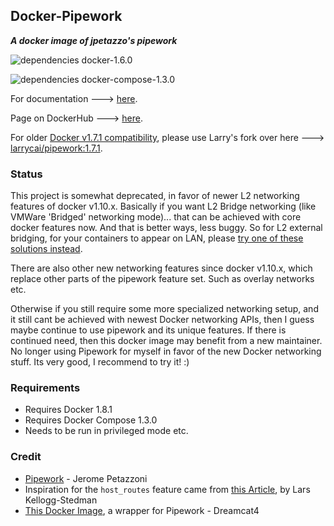 
## Docker-Pipework
**_A docker image of jpetazzo's pipework_**

![dependencies docker-1.6.0](https://img.shields.io/badge/dependencies-docker--1.6.0-green.svg)

![dependencies docker-compose-1.3.0](https://img.shields.io/badge/dependencies-docker--compose--1.3.0-green.svg)

For documentation ---> [here](https://github.com/dreamcat4/docker-images/blob/master/pipework/0.%20Introduction.md).

Page on DockerHub ---> [here](https://registry.hub.docker.com/u/dreamcat4/pipework/).

For older [Docker v1.7.1 compatibility](https://github.com/dreamcat4/docker-images/issues/19), please use Larry's fork over here ---> [larrycai/pipework:1.7.1](https://hub.docker.com/r/larrycai/pipework/tags/).

### Status

This project is somewhat deprecated, in favor of newer L2 networking features of docker v1.10.x. Basically if you want L2 Bridge networking (like VMWare 'Bridged' networking mode)... that can be achieved with core docker features now. And that is better ways, less buggy. So for L2 external bridging, for your containers to appear on LAN, please [try one of these solutions instead](http://stackoverflow.com/questions/35742807/docker-1-10-containers-ip-in-lan).

There are also other new networking features since docker v1.10.x, which replace other parts of the pipework feature set. Such as overlay networks etc.

Otherwise if you still require some more specialized networking setup, and it still cant be achieved with newest Docker networking APIs, then I guess maybe continue to use pipework and its unique features. If there is continued need, then this docker image may benefit from a new maintainer. No longer using Pipework for myself in favor of the new Docker networking stuff. Its very good, I recommend to try it! :)

### Requirements

* Requires Docker 1.8.1
* Requires Docker Compose 1.3.0
* Needs to be run in privileged mode etc.

### Credit

* [Pipework](https://github.com/jpetazzo/pipework) - Jerome Petazzoni
* Inspiration for the `host_routes` feature came from [this Article](http://blog.oddbit.com/2014/08/11/four-ways-to-connect-a-docker/), by Lars Kellogg-Stedman
* [This Docker Image](https://github.com/dreamcat4/docker-images/tree/master/pipework), a wrapper for Pipework - Dreamcat4

